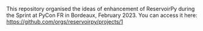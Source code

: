 This repository organised the ideas of enhancement of ReservoirPy during the Sprint at PyCon FR in Bordeaux, February 2023.
You can access it here: https://github.com/orgs/reservoirpy/projects/1
